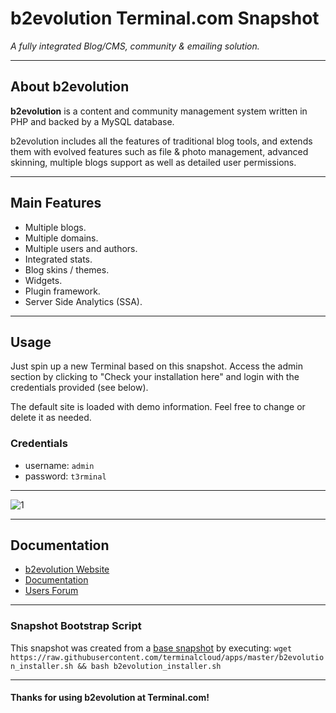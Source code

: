 # **b2evolution** Terminal.com Snapshot

*A fully integrated Blog/CMS, community & emailing solution.*

---

## About b2evolution

**b2evolution** is a content and community management system written in PHP and backed by a MySQL database.


b2evolution includes all the features of traditional blog tools, and extends them with evolved features such as file & photo management, advanced skinning, multiple blogs support as well as detailed user permissions.

---

## Main Features

- Multiple blogs.
- Multiple domains.
- Multiple users and authors.
- Integrated stats.
- Blog skins / themes.
- Widgets.
- Plugin framework.
- Server Side Analytics (SSA).


---

## Usage

Just spin up a new Terminal based on this snapshot. Access the admin section by clicking to "Check your installation here" and login with the credentials provided (see below).

The default site is loaded with demo information. Feel free to change or delete it as needed.

### Credentials

- username: `admin`
- password: `t3rminal`

---

![1](http://b2evolution.net/media/blogs/home/blog_a_evopress.png)

---

## Documentation

- [b2evolution Website](http://b2evolution.net/)
- [Documentation](http://b2evolution.net/man/)
- [Users Forum](http://forums.b2evolution.net/)

---

### Snapshot Bootstrap Script

This snapshot was created from a [base snapshot](https://www.terminal.com/tiny/FzpHiTXG1K) by executing:
`wget https://raw.githubusercontent.com/terminalcloud/apps/master/b2evolution_installer.sh && bash b2evolution_installer.sh`

---

#### Thanks for using b2evolution at Terminal.com!
